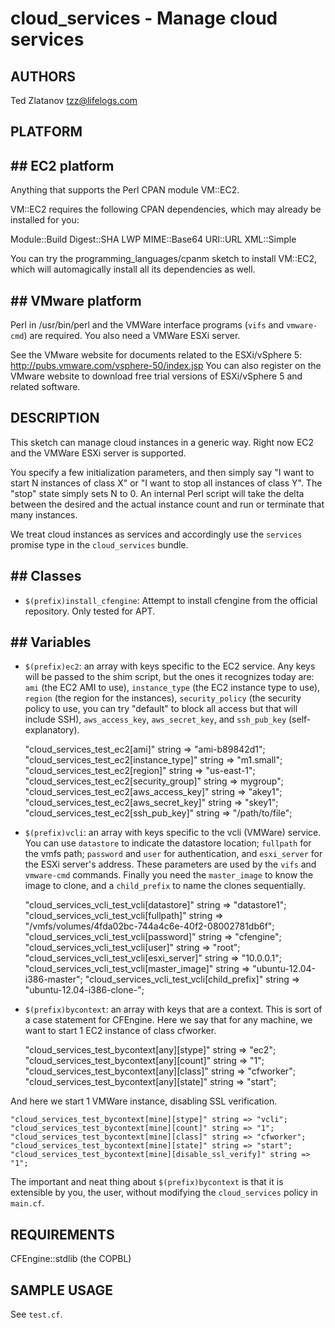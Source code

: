 # cloud_services - Manage cloud services

## AUTHORS
Ted Zlatanov <tzz@lifelogs.com>

## PLATFORM

## ## EC2 platform

Anything that supports the Perl CPAN module VM::EC2.

VM::EC2 requires the following CPAN dependencies, which may already be
installed for you:

Module::Build
Digest::SHA
LWP
MIME::Base64
URI::URL
XML::Simple

You can try the programming_languages/cpanm sketch to install VM::EC2,
which will automagically install all its dependencies as well.

## ## VMware platform

Perl in /usr/bin/perl and the VMWare interface programs (`vifs` and
`vmware-cmd`) are required.  You also need a VMWare ESXi server.

See the VMware website for documents related to the ESXi/vSphere 5: http://pubs.vmware.com/vsphere-50/index.jsp
You can also register on the VMware website to download free trial versions of ESXi/vSphere 5 and related software.

## DESCRIPTION

This sketch can manage cloud instances in a generic way.  Right now
EC2 and the VMWare ESXi server is supported.

You specify a few initialization parameters, and then simply say 
"I want to start N instances of class X" or "I want to stop all instances
of class Y".  The "stop" state simply sets N to 0.  An internal Perl
script will take the delta between the desired and the actual instance
count and run or terminate that many instances.

We treat cloud instances as services and accordingly use the
`services` promise type in the `cloud_services` bundle.

## ## Classes

* `$(prefix)install_cfengine`: Attempt to install cfengine from the
  official repository.  Only tested for APT.

## ## Variables

* `$(prefix)ec2`: an array with keys specific to the EC2 service.  Any
  keys will be passed to the shim script, but the ones it recognizes
  today are: `ami` (the EC2 AMI to use), `instance_type` (the EC2
  instance type to use), `region` (the region for the instances),
  `security_policy` (the security policy to use, you can try "default"
  to block all access but that will include SSH), `aws_access_key`,
  `aws_secret_key`, and `ssh_pub_key` (self-explanatory).

    "cloud_services_test_ec2[ami]" string => "ami-b89842d1";
    "cloud_services_test_ec2[instance_type]" string => "m1.small";
    "cloud_services_test_ec2[region]" string => "us-east-1";
    "cloud_services_test_ec2[security_group]" string => mygroup";
    "cloud_services_test_ec2[aws_access_key]" string => "akey1";
    "cloud_services_test_ec2[aws_secret_key]" string => "skey1";
    "cloud_services_test_ec2[ssh_pub_key]" string => "/path/to/file";

* `$(prefix)vcli`: an array with keys specific to the vcli (VMWare)
  service.  You can use `datastore` to indicate the datastore
  location; `fullpath` for the vmfs path; `password` and `user` for
  authentication, and `esxi_server` for the ESXi server's address.
  These parameters are used by the `vifs` and `vmware-cmd` commands.
  Finally you need the `master_image` to know the image to clone, and
  a `child_prefix` to name the clones sequentially.

    "cloud_services_vcli_test_vcli[datastore]" string => "datastore1";
    "cloud_services_vcli_test_vcli[fullpath]" string => "/vmfs/volumes/4fda02bc-744a4c6e-40f2-08002781db6f";
    "cloud_services_vcli_test_vcli[password]" string => "cfengine";
    "cloud_services_vcli_test_vcli[user]" string => "root";
    "cloud_services_vcli_test_vcli[esxi_server]" string => "10.0.0.1";
    "cloud_services_vcli_test_vcli[master_image]" string => "ubuntu-12.04-i386-master";
    "cloud_services_vcli_test_vcli[child_prefix]" string => "ubuntu-12.04-i386-clone-";

* `$(prefix)bycontext`: an array with keys that are a context.  This is
  sort of a case statement for CFEngine.  Here we say that for any
  machine, we want to start 1 EC2 instance of class cfworker.
  
    "cloud_services_test_bycontext[any][stype]" string => "ec2";
    "cloud_services_test_bycontext[any][count]" string => "1";
    "cloud_services_test_bycontext[any][class]" string => "cfworker";
    "cloud_services_test_bycontext[any][state]" string => "start";

And here we start 1 VMWare instance, disabling SSL verification.

    "cloud_services_test_bycontext[mine][stype]" string => "vcli";
    "cloud_services_test_bycontext[mine][count]" string => "1";
    "cloud_services_test_bycontext[mine][class]" string => "cfworker";
    "cloud_services_test_bycontext[mine][state]" string => "start";
    "cloud_services_test_bycontext[mine][disable_ssl_verify]" string => "1";

The important and neat thing about `$(prefix)bycontext` is that it is
extensible by you, the user, without modifying the `cloud_services` policy
in `main.cf`.

## REQUIREMENTS

CFEngine::stdlib (the COPBL)

## SAMPLE USAGE

See `test.cf`.
